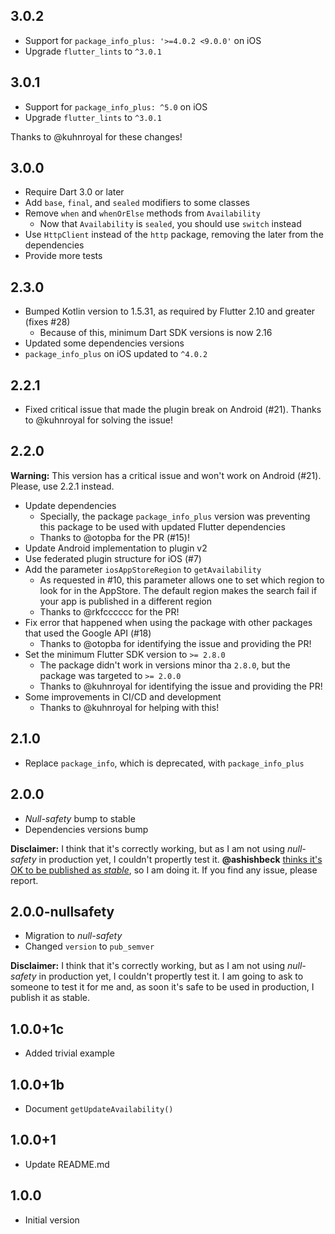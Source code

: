 ## 3.0.2

- Support for `package_info_plus: '>=4.0.2 <9.0.0'` on iOS
- Upgrade `flutter_lints` to `^3.0.1`

## 3.0.1

- Support for `package_info_plus: ^5.0` on iOS
- Upgrade `flutter_lints` to `^3.0.1`

Thanks to @kuhnroyal for these changes!

## 3.0.0

- Require Dart 3.0 or later
- Add `base`, `final`, and `sealed` modifiers to some classes
- Remove `when` and `whenOrElse` methods from `Availability`
  - Now that `Availability` is `sealed`, you should use `switch` instead
- Use `HttpClient` instead of the `http` package, removing the later from the dependencies
- Provide more tests

## 2.3.0

- Bumped Kotlin version to 1.5.31, as required by Flutter 2.10 and greater (fixes #28)
  - Because of this, minimum Dart SDK versions is now 2.16
- Updated some dependencies versions
- `package_info_plus` on iOS updated to `^4.0.2`

## 2.2.1

- Fixed critical issue that made the plugin break on Android (#21). Thanks to @kuhnroyal for solving the issue!

## 2.2.0

**Warning:** This version has a critical issue and won't work on Android (#21). Please, use 2.2.1 instead.

- Update dependencies
  - Specially, the package `package_info_plus` version was preventing this package to be used with updated Flutter dependencies
  - Thanks to @otopba for the PR (#15)!
- Update Android implementation to plugin v2
- Use federated plugin structure for iOS (#7)
- Add the parameter `iosAppStoreRegion` to `getAvailability`
  - As requested in #10, this parameter allows one to set which region to look for in the AppStore. The default region makes the search fail if your app is published in a different region
  - Thanks to @rkfcccccc for the PR!
- Fix error that happened when using the package with other packages that used the Google API (#18)
  - Thanks to @otopba for identifying the issue and providing the PR!
- Set the minimum Flutter SDK version to `>= 2.8.0`
  - The package didn't work in versions minor tha `2.8.0`, but the package was targeted to `>= 2.0.0`
  - Thanks to @kuhnroyal for identifying the issue and providing the PR!
- Some improvements in CI/CD and development
  - Thanks to @kuhnroyal for helping with this!

## 2.1.0

- Replace `package_info`, which is deprecated, with `package_info_plus`

## 2.0.0

- *Null-safety* bump to stable
- Dependencies versions bump

**Disclaimer:** I think that it's correctly working, but as I am not using *null-safety* in production yet, I couldn't propertly test it. **@ashishbeck** [thinks it's OK to be published as *stable*](https://github.com/mateusfccp/update_available/issues/5#issuecomment-797945264), so I am doing it. If you find any issue, please report.

## 2.0.0-nullsafety

- Migration to *null-safety*
- Changed `version` to `pub_semver`

**Disclaimer:** I think that it's correctly working, but as I am not using *null-safety* in production yet, I couldn't propertly test it. I am going to ask to someone to test it for me and, as soon it's safe to be used in production, I publish it as stable.

## 1.0.0+1c

- Added trivial example

## 1.0.0+1b

- Document `getUpdateAvailability()`

## 1.0.0+1

- Update README.md

## 1.0.0

- Initial version
